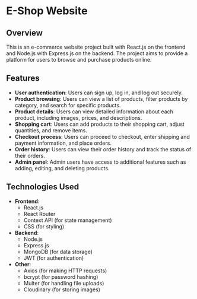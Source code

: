 # E-Shop Website

## Overview

This is an e-commerce website project built with React.js on the frontend and Node.js with Express.js on the backend. The project aims to provide a platform for users to browse and purchase products online.

## Features

- **User authentication**: Users can sign up, log in, and log out securely.
- **Product browsing**: Users can view a list of products, filter products by category, and search for specific products.
- **Product details**: Users can view detailed information about each product, including images, prices, and descriptions.
- **Shopping cart**: Users can add products to their shopping cart, adjust quantities, and remove items.
- **Checkout process**: Users can proceed to checkout, enter shipping and payment information, and place orders.
- **Order history**: Users can view their order history and track the status of their orders.
- **Admin panel**: Admin users have access to additional features such as adding, editing, and deleting products.

## Technologies Used

- **Frontend**:
  - React.js
  - React Router
  - Context API (for state management)
  - CSS (for styling)
- **Backend**:
  - Node.js
  - Express.js
  - MongoDB (for data storage)
  - JWT (for authentication)
- **Other**:
  - Axios (for making HTTP requests)
  - bcrypt (for password hashing)
  - Multer (for handling file uploads)
  - Cloudinary (for storing images)
